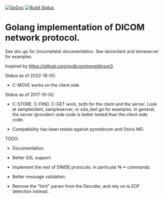 [![GoDoc](https://godoc.org/github.com/grailbio/go-netdicom?status.svg)](https://godoc.org/github.com/grailbio/go-netdicom) [![Build Status](https://travis-ci.org/grailbio/go-netdicom.svg?branch=master)](https://travis-ci.org/grailbio/go-netdicom.svg?branch=master)

# Golang implementation of DICOM network protocol.

See doc.go for (incomplete) documentation.  See storeclient and storeserver for
examples.

Inspired by https://github.com/pydicom/pynetdicom3.

Status as of 2022-18-05:
- C-MOVE works on the client side

Status as of 2017-10-02:

- C-STORE, C-FIND, C-GET work, both for the client and the server. Look at
  sampleclient, sampleserver, or e2e_test.go for examples.  In general, the
  server (provider)-side code is better tested than the client-side code.

- Compatibility has been tested against pynetdicom and Osirix MD.

TODO:

- Documentation.

- Better SSL support.

- Implement the rest of DIMSE protocols, in particular N-* commands.

- Better message validation.

- Remove the "limit" param from the Decoder, and rely on io.EOF detection instead.
